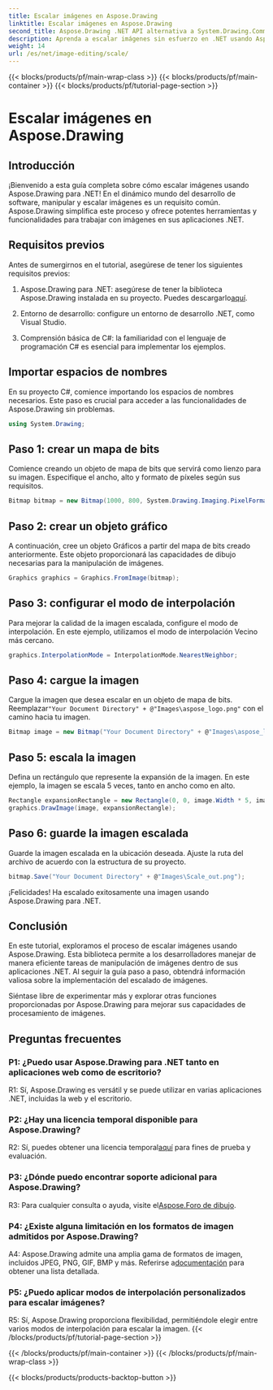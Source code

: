 ```yaml
---
title: Escalar imágenes en Aspose.Drawing
linktitle: Escalar imágenes en Aspose.Drawing
second_title: Aspose.Drawing .NET API alternativa a System.Drawing.Common
description: Aprenda a escalar imágenes sin esfuerzo en .NET usando Aspose.Drawing. Nuestra guía paso a paso garantiza una integración perfecta y proporciona potentes capacidades de manipulación de imágenes.
weight: 14
url: /es/net/image-editing/scale/
---
```


{{< blocks/products/pf/main-wrap-class >}}
{{< blocks/products/pf/main-container >}}
{{< blocks/products/pf/tutorial-page-section >}}

# Escalar imágenes en Aspose.Drawing

## Introducción

¡Bienvenido a esta guía completa sobre cómo escalar imágenes usando Aspose.Drawing para .NET! En el dinámico mundo del desarrollo de software, manipular y escalar imágenes es un requisito común. Aspose.Drawing simplifica este proceso y ofrece potentes herramientas y funcionalidades para trabajar con imágenes en sus aplicaciones .NET.

## Requisitos previos

Antes de sumergirnos en el tutorial, asegúrese de tener los siguientes requisitos previos:

1.  Aspose.Drawing para .NET: asegúrese de tener la biblioteca Aspose.Drawing instalada en su proyecto. Puedes descargarlo[aquí](https://releases.aspose.com/drawing/net/).

2. Entorno de desarrollo: configure un entorno de desarrollo .NET, como Visual Studio.

3. Comprensión básica de C#: la familiaridad con el lenguaje de programación C# es esencial para implementar los ejemplos.

## Importar espacios de nombres

En su proyecto C#, comience importando los espacios de nombres necesarios. Este paso es crucial para acceder a las funcionalidades de Aspose.Drawing sin problemas.

```csharp
using System.Drawing;
```

## Paso 1: crear un mapa de bits

Comience creando un objeto de mapa de bits que servirá como lienzo para su imagen. Especifique el ancho, alto y formato de píxeles según sus requisitos.

```csharp
Bitmap bitmap = new Bitmap(1000, 800, System.Drawing.Imaging.PixelFormat.Format32bppPArgb);
```

## Paso 2: crear un objeto gráfico

A continuación, cree un objeto Gráficos a partir del mapa de bits creado anteriormente. Este objeto proporcionará las capacidades de dibujo necesarias para la manipulación de imágenes.

```csharp
Graphics graphics = Graphics.FromImage(bitmap);
```

## Paso 3: configurar el modo de interpolación

Para mejorar la calidad de la imagen escalada, configure el modo de interpolación. En este ejemplo, utilizamos el modo de interpolación Vecino más cercano.

```csharp
graphics.InterpolationMode = InterpolationMode.NearestNeighbor;
```

## Paso 4: cargue la imagen

 Cargue la imagen que desea escalar en un objeto de mapa de bits. Reemplazar`"Your Document Directory" + @"Images\aspose_logo.png"` con el camino hacia tu imagen.

```csharp
Bitmap image = new Bitmap("Your Document Directory" + @"Images\aspose_logo.png");
```

## Paso 5: escala la imagen

Defina un rectángulo que represente la expansión de la imagen. En este ejemplo, la imagen se escala 5 veces, tanto en ancho como en alto.

```csharp
Rectangle expansionRectangle = new Rectangle(0, 0, image.Width * 5, image.Height * 5);
graphics.DrawImage(image, expansionRectangle);
```

## Paso 6: guarde la imagen escalada

Guarde la imagen escalada en la ubicación deseada. Ajuste la ruta del archivo de acuerdo con la estructura de su proyecto.

```csharp
bitmap.Save("Your Document Directory" + @"Images\Scale_out.png");
```

¡Felicidades! Ha escalado exitosamente una imagen usando Aspose.Drawing para .NET.

## Conclusión

En este tutorial, exploramos el proceso de escalar imágenes usando Aspose.Drawing. Esta biblioteca permite a los desarrolladores manejar de manera eficiente tareas de manipulación de imágenes dentro de sus aplicaciones .NET. Al seguir la guía paso a paso, obtendrá información valiosa sobre la implementación del escalado de imágenes.

Siéntase libre de experimentar más y explorar otras funciones proporcionadas por Aspose.Drawing para mejorar sus capacidades de procesamiento de imágenes.

## Preguntas frecuentes

### P1: ¿Puedo usar Aspose.Drawing para .NET tanto en aplicaciones web como de escritorio?

R1: Sí, Aspose.Drawing es versátil y se puede utilizar en varias aplicaciones .NET, incluidas la web y el escritorio.

### P2: ¿Hay una licencia temporal disponible para Aspose.Drawing?

 R2: Sí, puedes obtener una licencia temporal[aquí](https://purchase.aspose.com/temporary-license/) para fines de prueba y evaluación.

### P3: ¿Dónde puedo encontrar soporte adicional para Aspose.Drawing?

 R3: Para cualquier consulta o ayuda, visite el[Aspose.Foro de dibujo](https://forum.aspose.com/c/diagram/17).

### P4: ¿Existe alguna limitación en los formatos de imagen admitidos por Aspose.Drawing?

 A4: Aspose.Drawing admite una amplia gama de formatos de imagen, incluidos JPEG, PNG, GIF, BMP y más. Referirse a[documentación](https://reference.aspose.com/drawing/net/) para obtener una lista detallada.

### P5: ¿Puedo aplicar modos de interpolación personalizados para escalar imágenes?

R5: Sí, Aspose.Drawing proporciona flexibilidad, permitiéndole elegir entre varios modos de interpolación para escalar la imagen.
{{< /blocks/products/pf/tutorial-page-section >}}

{{< /blocks/products/pf/main-container >}}
{{< /blocks/products/pf/main-wrap-class >}}

{{< blocks/products/products-backtop-button >}}
